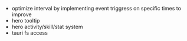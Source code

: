-  optimize interval by implementing event triggress on specific times to improve
-  hero tooltip
-  hero activity/skill/stat system
-  tauri fs access
